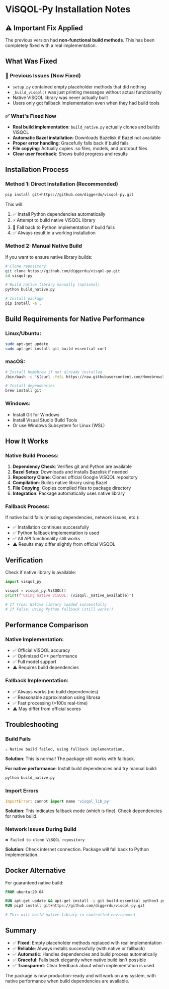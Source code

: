 # ViSQOL-Py Installation Notes

## ⚠️ Important Fix Applied

The previous version had **non-functional build methods**. This has been completely fixed with a real implementation.

## What Was Fixed

### 🚨 **Previous Issues (Now Fixed)**
- `setup.py` contained empty placeholder methods that did nothing
- `_build_visqol()` was just printing messages without actual functionality
- Native ViSQOL library was never actually built
- Users only got fallback implementation even when they had build tools

### ✅ **What's Fixed Now**
- **Real build implementation**: `build_native.py` actually clones and builds ViSQOL
- **Automatic Bazel installation**: Downloads Bazelisk if Bazel not available
- **Proper error handling**: Gracefully falls back if build fails
- **File copying**: Actually copies .so files, models, and protobuf files
- **Clear user feedback**: Shows build progress and results

## Installation Process

### Method 1: Direct Installation (Recommended)
```bash
pip install git+https://github.com/diggerdu/visqol-py.git
```

This will:
1. ✅ Install Python dependencies automatically
2. ⚡ Attempt to build native ViSQOL library
3. 🔄 Fall back to Python implementation if build fails
4. ✅ Always result in a working installation

### Method 2: Manual Native Build
If you want to ensure native library builds:

```bash
# Clone repository
git clone https://github.com/diggerdu/visqol-py.git
cd visqol-py

# Build native library manually (optional)
python build_native.py

# Install package
pip install -e .
```

## Build Requirements for Native Performance

### Linux/Ubuntu:
```bash
sudo apt-get update
sudo apt-get install git build-essential curl
```

### macOS:
```bash
# Install Homebrew if not already installed
/bin/bash -c "$(curl -fsSL https://raw.githubusercontent.com/Homebrew/install/HEAD/install.sh)"

# Install dependencies
brew install git
```

### Windows:
- Install Git for Windows
- Install Visual Studio Build Tools
- Or use Windows Subsystem for Linux (WSL)

## How It Works

### Native Build Process:
1. **Dependency Check**: Verifies git and Python are available
2. **Bazel Setup**: Downloads and installs Bazelisk if needed
3. **Repository Clone**: Clones official Google ViSQOL repository
4. **Compilation**: Builds native library using Bazel
5. **File Copying**: Copies compiled files to package directory
6. **Integration**: Package automatically uses native library

### Fallback Process:
If native build fails (missing dependencies, network issues, etc.):
- ✅ Installation continues successfully
- ✅ Python fallback implementation is used
- ✅ All API functionality still works
- ⚠️ Results may differ slightly from official ViSQOL

## Verification

Check if native library is available:

```python
import visqol_py

visqol = visqol_py.ViSQOL()
print(f"Using native ViSQOL: {visqol._native_available}")

# If True: Native library loaded successfully
# If False: Using Python fallback (still works!)
```

## Performance Comparison

### Native Implementation:
- ✅ Official ViSQOL accuracy
- ✅ Optimized C++ performance
- ✅ Full model support
- ⚠️ Requires build dependencies

### Fallback Implementation:
- ✅ Always works (no build dependencies)
- ✅ Reasonable approximation using librosa
- ✅ Fast processing (>100x real-time)
- ⚠️ May differ from official scores

## Troubleshooting

### Build Fails
```
⚠️ Native build failed, using fallback implementation.
```
**Solution**: This is normal! The package still works with fallback.

**For native performance**: Install build dependencies and try manual build:
```bash
python build_native.py
```

### Import Errors
```python
ImportError: cannot import name 'visqol_lib_py'
```
**Solution**: This indicates fallback mode (which is fine). Check dependencies for native build.

### Network Issues During Build
```
❌ Failed to clone ViSQOL repository
```
**Solution**: Check internet connection. Package will fall back to Python implementation.

## Docker Alternative

For guaranteed native build:
```dockerfile
FROM ubuntu:20.04

RUN apt-get update && apt-get install -y git build-essential python3 python3-pip curl
RUN pip3 install git+https://github.com/diggerdu/visqol-py.git

# This will build native library in controlled environment
```

## Summary

- ✅ **Fixed**: Empty placeholder methods replaced with real implementation
- ✅ **Reliable**: Always installs successfully (with native or fallback)
- ✅ **Automatic**: Handles dependencies and build process automatically
- ✅ **Graceful**: Falls back elegantly when native build isn't possible
- ✅ **Transparent**: Clear feedback about which implementation is used

The package is now production-ready and will work on any system, with native performance when build dependencies are available.